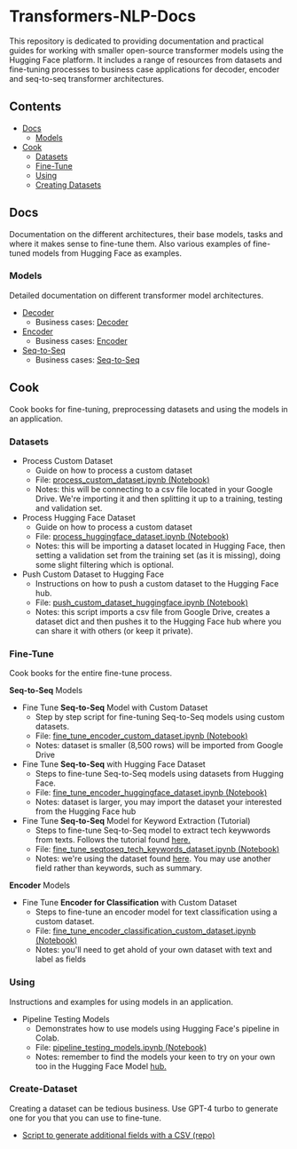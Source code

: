 # Transformers-NLP-Docs

This repository is dedicated to providing documentation and practical guides for working with smaller open-source transformer models using the Hugging Face platform. It includes a range of resources from datasets and fine-tuning processes to business case applications for decoder, encoder and seq-to-seq transformer architectures.

## Contents

- [Docs](#docs)
  - [Models](#models)
- [Cook](#cook)
  - [Datasets](#datasets)
  - [Fine-Tune](#fine-tune)
  - [Using](#using)
  - [Creating Datasets](#create-dataset)

## Docs
Documentation on the different architectures, their base models, tasks and where it makes sense to fine-tune them. Also various examples of fine-tuned models from Hugging Face as examples.

### Models
Detailed documentation on different transformer model architectures.
- [Decoder](./docs/models/decoder.md)
  - Business cases: [Decoder](./docs/business-cases/decoder.md)
- [Encoder](./docs/models/encoder.md)
  - Business cases: [Encoder](./docs/business-cases/encoder.md)
- [Seq-to-Seq](./docs/models/seq-to-seq.md)
  - Business cases: [Seq-to-Seq](./docs/business-cases/seq-to-seq.md)

## Cook
Cook books for fine-tuning, preprocessing datasets and using the models in an application.

### Datasets
- Process Custom Dataset
  - Guide on how to process a custom dataset
  - File: [process_custom_dataset.ipynb (Notebook)](./cook/datasets/process_custom_dataset.ipynb)
  - Notes: this will be connecting to a csv file located in your Google Drive. We're importing it and then splitting it up to a training, testing and validation set.
- Process Hugging Face Dataset
  - Guide on how to process a custom dataset
  - File: [process_huggingface_dataset.ipynb (Notebook)](./cook/datasets/process_huggingface_dataset.ipynb)
  - Notes: this will be importing a dataset located in Hugging Face, then setting a validation set from the training set (as it is missing), doing some slight filtering which is optional.
- Push Custom Dataset to Hugging Face
  - Instructions on how to push a custom dataset to the Hugging Face hub.
  - File: [push_custom_dataset_huggingface.ipynb (Notebook)](./cook/datasets/push_custom_dataset_huggingface.ipynb)
  - Notes: this script imports a csv file from Google Drive, creates a dataset dict and then pushes it to the Hugging Face hub where you can share it with others (or keep it private).

### Fine-Tune
Cook books for the entire fine-tune process.

**Seq-to-Seq** Models
- Fine Tune **Seq-to-Seq** Model with Custom Dataset
  - Step by step script for fine-tuning Seq-to-Seq models using custom datasets.
  - File: [fine_tune_encoder_custom_dataset.ipynb (Notebook)](./cook/fine-tune/fine_tune_seqtoseq_custom_dataset.ipynb)
  - Notes: dataset is smaller (8,500 rows) will be imported from Google Drive
- Fine Tune **Seq-to-Seq** with Hugging Face Dataset
  - Steps to fine-tune Seq-to-Seq models using datasets from Hugging Face.
  - File: [fine_tune_encoder_huggingface_dataset.ipynb (Notebook)](./cook/fine-tune/fine_tune_seqtoseq_huggingface_dataset.ipynb)
  - Notes: dataset is larger, you may import the dataset your interested from the Hugging Face hub
- Fine Tune **Seq-to-Seq** Model for Keyword Extraction (Tutorial)
  - Steps to fine-tune Seq-to-Seq model to extract tech keywwords from texts. Follows the tutorial found [here.](https://medium.com/gitconnected/fine-tune-smaller-nlp-models-with-hugging-face-for-specific-use-cases-1745813471dc)
  - File: [fine_tune_seqtoseq_tech_keywords_dataset.ipynb (Notebook)](./cook/fine-tune/fine_tune_seqtoseq_tech_keywords_dataset.ipynb)
  - Notes: we're using the dataset found [here](https://huggingface.co/datasets/ilsilfverskiold/tech-keywords-topics-summary). You may use another field rather than keywords, such as summary.

**Encoder** Models
- Fine Tune **Encoder for Classification** with Custom Dataset
  - Steps to fine-tune an encoder model for text classification using a custom dataset.
  - File: [fine_tune_encoder_classification_custom_dataset.ipynb (Notebook)](./cook/fine-tune/fine_tune_encoder_classification_custom_dataset.ipynb)
  - Notes: you'll need to get ahold of your own dataset with text and label as fields

### Using
Instructions and examples for using models in an application.

- Pipeline Testing Models
  - Demonstrates how to use models using Hugging Face's pipeline in Colab.
  - File: [pipeline_testing_models.ipynb (Notebook)](./pipeline_testing_models.ipynb)
  - Notes: remember to find the models your keen to try on your own too in the Hugging Face Model [hub.](https://huggingface.co/models) 

### Create-Dataset
Creating a dataset can be tedious business. Use GPT-4 turbo to generate one for you that you can use to fine-tune.

- [Script to generate additional fields with a CSV (repo)](https://github.com/ilsilfverskiold/gpt-create-dataset)
